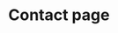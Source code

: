 <script setup>
  import ContactCard from './components/ContactCard.vue'
</script>

# Contact page

<ContactCard />